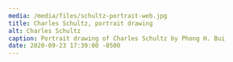 ```yaml
---
media: /media/files/schultz-portrait-web.jpg
title: Charles Schultz, portrait drawing
alt: Charles Schultz
caption: Portrait drawing of Charles Schultz by Phong H. Bui
date: 2020-09-23 17:39:00 -0500
---
```

